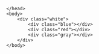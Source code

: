 <!DOCTYPE html>
<html lang="en">
    <head>
        <meta charset="UTF-8">
        <meta name="viewport" content="width=device-width, initial-scale=1.0">
        <title>Document</title>
        <link rel="stylesheet" href="CSS/style.css">

    </head>
    <body>
        <div class="white">
            <div class="blue"></div>
            <div class="red"></div>
            <div class="gray"></div>
        </div>
    </body>
</html>
